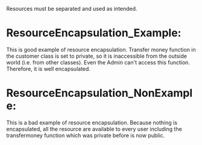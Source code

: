 Resources must be separated and used as intended.
# ResourceEncapsulation_Example:
This is good example of resource encapsulation. Transfer money function in the customer class is set to private, so it is inaccessible from the outside world (i.e. from other classes). Even the Admin can't access this function. Therefore, it is well encapsulated.

# ResourceEncapsulation_NonExample:
This is a bad example of resource encapsulation. Because nothing is encapsulated, all the resource are available to every user including the transfermoney function which was private before is now public.

